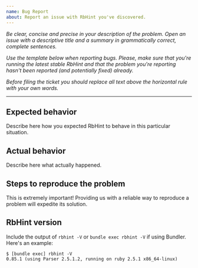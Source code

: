 ```yaml
---
name: Bug Report
about: Report an issue with RbHint you've discovered.
---
```


*Be clear, concise and precise in your description of the problem.
Open an issue with a descriptive title and a summary in grammatically correct,
complete sentences.*

*Use the template below when reporting bugs. Please, make sure that
you're running the latest stable RbHint and that the problem you're reporting
hasn't been reported (and potentially fixed) already.*

*Before filing the ticket you should replace all text above the horizontal
rule with your own words.*

--------

## Expected behavior

Describe here how you expected RbHint to behave in this particular situation.

## Actual behavior

Describe here what actually happened.

## Steps to reproduce the problem

This is extremely important! Providing us with a reliable way to reproduce
a problem will expedite its solution.

## RbHint version

Include the output of `rbhint -V` or `bundle exec rbhint -V` if using Bundler. Here's an example:

```
$ [bundle exec] rbhint -V
0.85.1 (using Parser 2.5.1.2, running on ruby 2.5.1 x86_64-linux)
```
